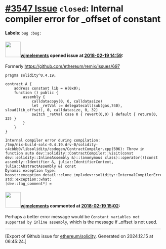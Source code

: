 # [\#3547 Issue](https://github.com/ethereum/solidity/issues/3547) `closed`: Internal compiler error for _offset of constant
**Labels**: `bug :bug:`


#### <img src="https://avatars.githubusercontent.com/u/799573?v=4" width="50">[wjmelements](https://github.com/wjmelements) opened issue at [2018-02-19 14:59](https://github.com/ethereum/solidity/issues/3547):

Formerly https://github.com/ethereum/remix/issues/697

```
pragma solidity^0.4.19;

contract A {
    address constant lib = A(0x0);
    function () public {
        assembly {
            calldatacopy(0, 0, calldatasize)
            let _retVal := delegatecall(sub(gas,740), sload(lib_offset), 0, calldatasize, 0, 32)
            switch _retVal case 0 { revert(0,0) } default { return(0, 32) }
        } 
    }
}
```

```
Internal compiler error during compilation:
/tmp/nix-build-solc-0.4.19.drv-0/solidity-c4cbbb0/libsolidity/codegen/ContractCompiler.cpp(596): Throw in function auto dev::solidity::ContractCompiler::visit(const dev::solidity::InlineAssembly &)::(anonymous class)::operator()(const assembly::Identifier &, julia::IdentifierContext, julia::AbstractAssembly &) const
Dynamic exception type: boost::exception_detail::clone_impl<dev::solidity::InternalCompilerError>
std::exception::what: 
[dev::tag_comment*] = 
```

#### <img src="https://avatars.githubusercontent.com/u/799573?v=4" width="50">[wjmelements](https://github.com/wjmelements) commented at [2018-02-19 15:02](https://github.com/ethereum/solidity/issues/3547#issuecomment-366718792):

Perhaps a better error message would be `Constant variables not supported by inline assembly`, which is the message if _offset is not used.


-------------------------------------------------------------------------------



[Export of Github issue for [ethereum/solidity](https://github.com/ethereum/solidity). Generated on 2024.12.15 at 06:45:24.]
